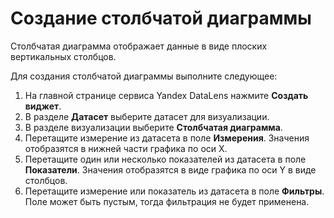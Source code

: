 # Создание столбчатой диаграммы

Столбчатая диаграмма отображает данные в виде плоских вертикальных столбцов.

Для создания столбчатой диаграммы выполните следующее:
1. На главной странице сервиса Yandex DataLens нажмите **Создать виджет**.
1. В разделе **Датасет** выберите датасет для визуализации.
1. В разделе визуализации выберите **Столбчатая диаграмма**.
1. Перетащите измерение из датасета в поле **Измерения**. Значения отобразятся в нижней части графика по оси X.
1. Перетащите один или несколько показателей из датасета в поле **Показатели**. Значения отобразятся в виде графика по оси Y в виде столбцов.
1. Перетащите измерение или показатель из датасета в поле **Фильтры**. Поле может быть пустым, тогда фильтрация не будет применена.
<!-- информация про цвет. -->